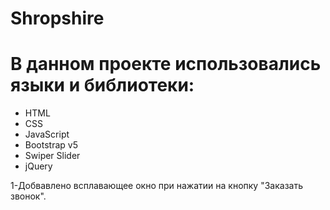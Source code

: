 # Shropshire

# В данном проекте использовались языки и библиотеки:
- HTML
- CSS
- JavaScript
- Bootstrap v5
- Swiper Slider
- jQuery

1-Добвавлено всплавающее окно при нажатии на кнопку "Заказать звонок".
